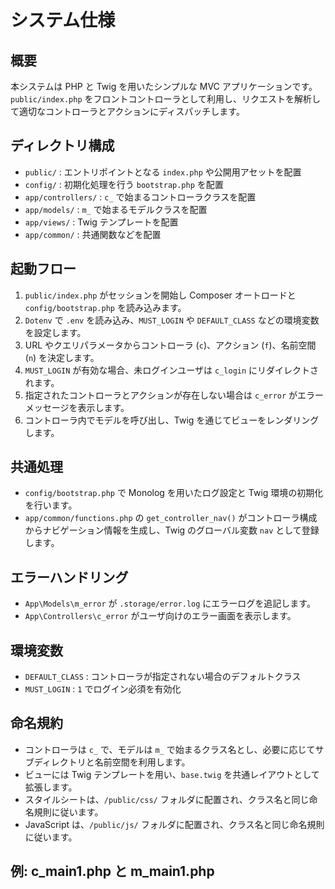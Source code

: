 # システム仕様

## 概要

本システムは PHP と Twig を用いたシンプルな MVC アプリケーションです。`public/index.php` をフロントコントローラとして利用し、リクエストを解析して適切なコントローラとアクションにディスパッチします。

## ディレクトリ構成

- `public/` : エントリポイントとなる `index.php` や公開用アセットを配置
- `config/` : 初期化処理を行う `bootstrap.php` を配置
- `app/controllers/` : `c_` で始まるコントローラクラスを配置
- `app/models/` : `m_` で始まるモデルクラスを配置
- `app/views/` : Twig テンプレートを配置
- `app/common/` : 共通関数などを配置

## 起動フロー

1. `public/index.php` がセッションを開始し Composer オートロードと `config/bootstrap.php` を読み込みます。
2. `Dotenv` で `.env` を読み込み、`MUST_LOGIN` や `DEFAULT_CLASS` などの環境変数を設定します。
3. URL やクエリパラメータからコントローラ (`c`)、アクション (`f`)、名前空間 (`n`) を決定します。
4. `MUST_LOGIN` が有効な場合、未ログインユーザは `c_login` にリダイレクトされます。
5. 指定されたコントローラとアクションが存在しない場合は `c_error` がエラーメッセージを表示します。
6. コントローラ内でモデルを呼び出し、Twig を通じてビューをレンダリングします。

## 共通処理

- `config/bootstrap.php` で Monolog を用いたログ設定と Twig 環境の初期化を行います。
- `app/common/functions.php` の `get_controller_nav()` がコントローラ構成からナビゲーション情報を生成し、Twig のグローバル変数 `nav` として登録します。

## エラーハンドリング

- `App\Models\m_error` が `.storage/error.log` にエラーログを追記します。
- `App\Controllers\c_error` がユーザ向けのエラー画面を表示します。

## 環境変数

- `DEFAULT_CLASS` : コントローラが指定されない場合のデフォルトクラス
- `MUST_LOGIN` : `1` でログイン必須を有効化

## 命名規約

- コントローラは `c_` で、モデルは `m_` で始まるクラス名とし、必要に応じてサブディレクトリと名前空間を利用します。
- ビューには Twig テンプレートを用い、`base.twig` を共通レイアウトとして拡張します。
- スタイルシートは、`/public/css/` フォルダに配置され、クラス名と同じ命名規則に従います。
- JavaScript は、`/public/js/` フォルダに配置され、クラス名と同じ命名規則に従います。

## 例: c_main1.php と m_main1.php